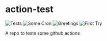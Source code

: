 # action-test
![Tests](https://github.com/gastonpereyra/action-test/workflows/Tests/badge.svg)
![Some Cron](https://github.com/gastonpereyra/action-test/workflows/Some%20Cron/badge.svg)
![Greetings](https://github.com/gastonpereyra/action-test/workflows/Greetings/badge.svg)
![First Try](https://github.com/gastonpereyra/action-test/workflows/First%20Try/badge.svg)

A repo to tests some github actions
